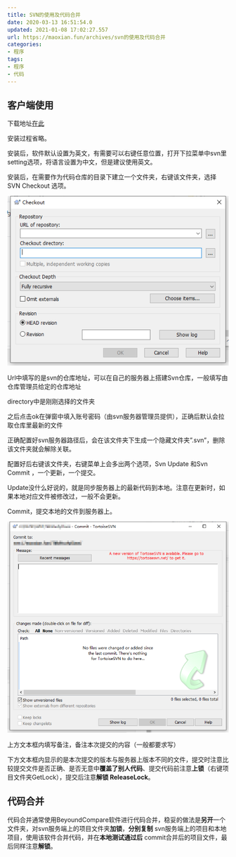 ```yaml
---
title: SVN的使用及代码合并
date: 2020-03-13 16:51:54.0
updated: 2021-01-08 17:02:27.557
url: https://maoxian.fun/archives/svn的使用及代码合并
categories: 
- 程序
tags: 
- 程序
- 代码
---
```


## 客户端使用

下载地址[在此](https://tortoisesvn.net/downloads.html)

安装过程省略。

安装后，软件默认设置为英文，有需要可以右键任意位置，打开下拉菜单中svn里setting选项，将语言设置为中文，但是建议使用英文。

安装后，在需要作为代码仓库的目录下建立一个文件夹，右键该文件夹，选择SVN Checkout 选项。

![img](./assets/img/d48d1fa265fd71a1f8f9515e0125b963-112214-1610094767.png?x-oss-process=style/mxcompress)

Url中填写的是svn的仓库地址，可以在自己的服务器上搭建Svn仓库，一般填写由仓库管理员给定的仓库地址

directory中是刚刚选择的文件夹

之后点击ok在弹窗中填入账号密码（由svn服务器管理员提供），正确后默认会拉取仓库里最新的文件

正确配置好svn服务器路径后，会在该文件夹下生成一个隐藏文件夹”.svn”，删除该文件夹就会解除关联。

配置好后右键该文件夹，右键菜单上会多出两个选项，Svn Update 和Svn Commit ，一个更新，一个提交。

Update没什么好说的，就是同步服务器上的最新代码到本地。注意在更新时，如果本地对应文件被修改过，一般不会更新。

Commit，提交本地的文件到服务器上。

![img](./assets/img/76063b91901bf8a4bfe859dde2898c7b-3dae24-1610094773.png?x-oss-process=style/mxcompress)

上方文本框内填写备注，备注本次提交的内容（一般都要求写）

下方文本框内显示的是本次提交的版本与服务器上版本不同的文件，提交时注意比较提交文件是否正确、是否无意中**覆盖了别人代码**、提交代码前注意**上锁**（右键项目文件夹GetLock），提交后注意**解锁 ReleaseLock**。

## 代码合并

代码合并通常使用BeyoundCompare软件进行代码合并，稳妥的做法是**另开**一个文件夹，对svn服务端上的项目文件夹**加锁**，**分别复制** svn服务端上的项目和本地项目，使用该软件合并代码，并在**本地测试通过后** commit合并后的项目文件，最后同样注意**解锁**。
